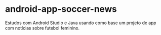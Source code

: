 # android-app-soccer-news
Estudos com Android Studio e Java usando como base um projeto de app com notícias sobre futebol feminino.
